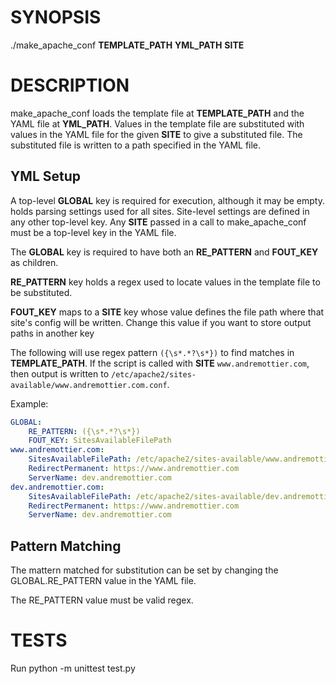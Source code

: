 
# SYNOPSIS

./make_apache_conf **TEMPLATE_PATH** **YML_PATH** **SITE**  

# DESCRIPTION

make_apache_conf loads the template file at **TEMPLATE_PATH** and the YAML file at **YML_PATH**. Values in the template file are substituted with values in the YAML file for the given **SITE** to give a substituted file. The substituted file is written to a path specified in the YAML file.  

## YML Setup  
A top-level **GLOBAL** key is required for execution, although it may be empty. holds parsing settings used for all sites. Site-level settings are defined in any other top-level key. Any **SITE** passed in a call to make_apache_conf must be a top-level 
key in the YAML file.

The **GLOBAL** key is required to have both an **RE_PATTERN** and **FOUT_KEY** as children. 

**RE_PATTERN** key holds a regex used to locate values in the template file to be substituted.  

**FOUT_KEY** maps to a **SITE** key whose value defines the file path where that site's config will be written. Change this value if you want to store output paths in another key

The following will use regex pattern `({\s*.*?\s*})` to find matches in **TEMPLATE_PATH**. If the script is called with **SITE** `www.andremottier.com`, then output is written to `/etc/apache2/sites-available/www.andremottier.com.conf`.  

Example:

```yml
GLOBAL:
    RE_PATTERN: ({\s*.*?\s*})
    FOUT_KEY: SitesAvailableFilePath
www.andremottier.com:
    SitesAvailableFilePath: /etc/apache2/sites-available/www.andremottier.com.conf
    RedirectPermanent: https://www.andremottier.com
    ServerName: dev.andremottier.com
dev.andremottier.com:
    SitesAvailableFilePath: /etc/apache2/sites-available/dev.andremottier.com.conf
    RedirectPermanent: https://www.andremottier.com
    ServerName: dev.andremottier.com    
```

## Pattern Matching  
The mattern matched for substitution can be set by changing the GLOBAL.RE_PATTERN value in the YAML file.

The RE_PATTERN value must be valid regex.

# TESTS  
Run python -m unittest test.py
